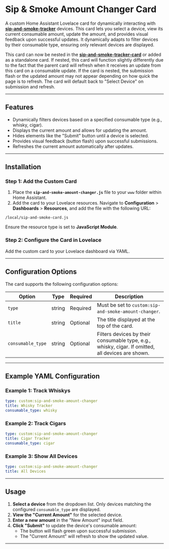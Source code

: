 # Sip & Smoke Amount Changer Card

A custom Home Assistant Lovelace card for dynamically interacting with **[sip-and-smoke-tracker](https://gitea-rpiprd.zcznet.uk/gitchadmin/sip-and-smoke-tracker)** devices. This card lets you select a device, view its current consumable amount, update the amount, and provides visual feedback upon successful updates. It dynamically adapts to filter devices by their consumable type, ensuring only relevant devices are displayed.

This card can now be nested in the **[sip-and-smoke-tracker-card](https://gitea-rpiprd.zcznet.uk/gitchadmin/sip-and-smoke-tracker-card)** or added as a standalone card. If nested, this card will function slightly differently due to the fact that the parent card will refresh when it receives an update from this card on a consumable update. If the card is nested, the submission flash or the updated amount may not appear depending on how quick the page is to refresh. The card will default back to "Select Device" on submission and refresh.

---

## Features
- Dynamically filters devices based on a specified consumable type (e.g., whisky, cigar).
- Displays the current amount and allows for updating the amount.
- Hides elements like the "Submit" button until a device is selected.
- Provides visual feedback (button flash) upon successful submissions.
- Refreshes the current amount automatically after updates.

---

## Installation

### Step 1: Add the Custom Card
1. Place the **`sip-and-smoke-amount-changer.js`** file to your `www` folder within Home Assistant.
2. Add the card to your Lovelace resources. Navigate to **Configuration** > **Dashboards** > **Resources**, and add the file with the following URL:

`/local/sip-and-smoke-card.js`

Ensure the resource type is set to **JavaScript Module**.

### Step 2: Configure the Card in Lovelace
Add the custom card to your Lovelace dashboard via YAML.

---

## Configuration Options

The card supports the following configuration options:

| Option             | Type   | Required | Description                                                                   |
|--------------------|--------|----------|-------------------------------------------------------------------------------|
| `type`             | string | Required | Must be set to `custom:sip-and-smoke-amount-changer`.                         |
| `title`            | string | Optional | The title displayed at the top of the card.                                   |
| `consumable_type`  | string | Optional | Filters devices by their consumable type, e.g., whisky, cigar. If omitted, all devices are shown. |

---

## Example YAML Configuration

### Example 1: Track Whiskys
```yaml
type: custom:sip-and-smoke-amount-changer
title: Whisky Tracker
consumable_type: whisky
```

### Example 2: Track Cigars
```yaml
type: custom:sip-and-smoke-amount-changer
title: Cigar Tracker
consumable_type: cigar
```

### Example 3: Show All Devices
```yaml
type: custom:sip-and-smoke-amount-changer
title: All Devices
```

---

## Usage

1. **Select a device** from the dropdown list. Only devices matching the configured `consumable_type` are displayed.
2. **View the "Current Amount"** for the selected device.
3. **Enter a new amount** in the "New Amount" input field.
4. **Click "Submit"** to update the device's consumable amount:
   - The button will flash green upon successful submission.
   - The "Current Amount" will refresh to show the updated value.

---

